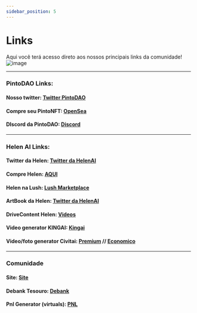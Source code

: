 ```yaml
---
sidebar_position: 5
---
```


# Links
Aqui você terá acesso direto aos nossos principais links da comunidade!
![image](https://github.com/user-attachments/assets/c6534b76-9282-49aa-a8c2-13284dcabc47)

---
### PintoDAO Links:

#### Nosso twitter: [Twitter PintoDAO](https://x.com/PBrasilNFT) 
#### Compre seu PintoNFT: [OpenSea](https://opensea.io/collection/pintudo)
#### DIscord da PintoDAO: [Discord](https://discord.gg/FFFb9PPU)
---
### Helen AI Links: 

#### Twitter da Helen: [Twitter da HelenAI](https://x.com/hrabbitfeet)
#### Compre Helen: [AQUI](https://app.uniswap.org/swap?chain=base&inputCurrency=NATIVE&outputCurrency=0x174f6a1286C0be66C83531368113cBF95FAf17C6)
#### Helen na Lush: [Lush Marketplace](https://exchange.lushai.net/trade/80472625-fc31-406d-bb2e-2aaa3ccfedd1)
#### ArtBook da Helen: [Twitter da HelenAI](https://www.figma.com/design/CDBP8MreDUsIUPC0XPhxHJ/Artbook---Pinto-%26-HelenAI?node-id=0-1)
#### DriveContent Helen: [Videos](https://drive.google.com/drive/folders/13fEE9Zgdm9trrrvWvE4eqa1dABqORnL3)
#### Video generator KINGAI: [Kingai](https://klingai.com/)
#### Video/foto generator Civitai: [Premium](https://civitai.com/models/1182802) // [Economico](https://civitai.com/models/1176589?modelVersionId=1323897) 
---
### Comunidade

#### Site: [Site](https://klingai.com/)
#### Debank Tesouro: [Debank](https://debank.com/profile/0x399df053d46c32ebd52f4890fe518a254a214dae)
#### Pnl Generator (virtuals): [PNL](https://pnl-helen.streamlit.app/)
